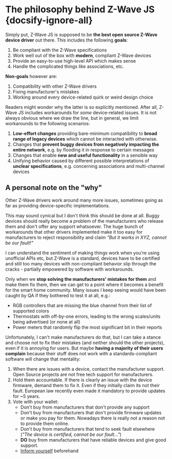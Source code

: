 # The philosophy behind Z-Wave JS {docsify-ignore-all}

Simply put, Z-Wave JS is supposed to be **the best open source Z-Wave device driver** out there. This includes the following **goals**:

1. Be compliant with the Z-Wave specifications
1. Work well out of the box with **modern**, compliant Z-Wave devices
1. Provide an easy-to-use high-level API which makes sense
1. Handle the complicated things like associations, etc.

**Non-goals** however are:

1. Compatibility with other Z-Wave drivers
1. Fixing manufacturer's mistakes
1. Working around every device-related quirk or weird design choice

Readers might wonder why the latter is so explicitly mentioned. After all, Z-Wave JS includes workarounds for _some_ device-related issues. It is not always obvious where we draw the line, but in general, we limit workarounds to the following scenarios:

1. **Low-effort changes** providing bare-minimum compatibility to **broad range of legacy devices** which cannot be interacted with otherwise.
1. Changes that **prevent buggy devices from negatively impacting the entire network**, e.g. by flooding it in response to certain messages
1. Changes that enable **new and useful functionality** in a sensible way
1. Unifying behavior caused by different possible interpretations of **unclear specifications**, e.g. concerning associations and multi-channel devices

## A personal note on the "why"

Other Z-Wave drivers work around many more issues, sometimes going as far as providing device-specific implementations.

This may sound cynical but I don't think this should be done at all.
Buggy devices should really become a problem of the manufacturers who release them and don't offer any support whatsoever. The huge bunch of workarounds that other drivers implemented make it too easy for manufacturers to reject responsibility and claim _"But it works in XYZ, cannot be our fault!"_

I can understand the sentiment of making things work when you're using unofficial APIs etc, but Z-Wave is a standard, devices have to be certified and still too many devices with non-compliant behavior slip through the cracks - partially empowered by software with workarounds.

Only when we **stop solving the manufacturers' mistakes for them** and make them fix them, then we can get to a point where it becomes a benefit for the smart home community. Many issues I keep seeing would have been caught by QA if they bothered to test it at all, e.g.:

- RGB controllers that are missing the blue channel from their list of supported colors
- Thermostats with off-by-one errors, leading to the wrong scales/units being advertised (or none at all)
- Power meters that randomly flip the most significant bit in their reports

Unfortunately, I can't make manufacturers do that, but I can take a stance and choose not to fix their mistakes (and neither should the other projects), even if it is annoying for users.
But maybe **having a majority of their users complain** because their stuff does not work with a standards-compliant software will change that mentality:

1. When there are issues with a device, contact the manufacturer support. Open Source projects are not free tech support for manufacturers.
1. Hold them accountable. If there is clearly an issue with the device firmware, demand them to fix it. Even if they initially claim its not their fault. European law recently even made it mandatory to provide updates for ~5 years.
1. Vote with your wallet:
   - Don't buy from manufacturers that don't provide any support
   - Don't buy from manufacturers that don't provide firmware updates or make you pay for them. Nowadays there is really not a reason not to provide them online.
   - Don't buy from manufacturers that tend to seek fault elsewhere (_"The device is certified, cannot be our fault..."_)
   - **DO** buy from manufacturers that have reliable devices and give good support.
   - [Inform yourself](getting-started/device-review.md) beforehand

